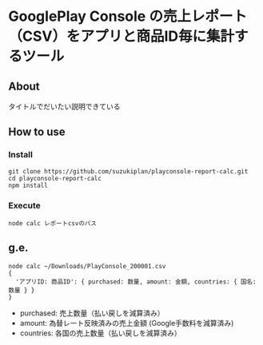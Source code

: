 # GooglePlay Console の売上レポート（CSV）をアプリと商品ID毎に集計するツール

## About

タイトルでだいたい説明できている

## How to use

### Install


```
git clone https://github.com/suzukiplan/playconsole-report-calc.git
cd playconsole-report-calc
npm install
```

### Execute

```
node calc レポートcsvのパス
```

## g.e.

```
node calc ~/Downloads/PlayConsole_200001.csv
{
  'アプリID: 商品ID': { purchased: 数量, amount: 金額, countries: { 国名: 数量 } }
}
```

- purchased: 売上数量（払い戻しを減算済み）
- amount: 為替レート反映済みの売上金額 (Google手数料を減算済み)
- countries: 各国の売上数量（払い戻しを減算済み）

